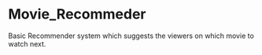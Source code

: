 # Movie_Recommeder
Basic Recommender system which suggests the viewers on which movie to watch next.
